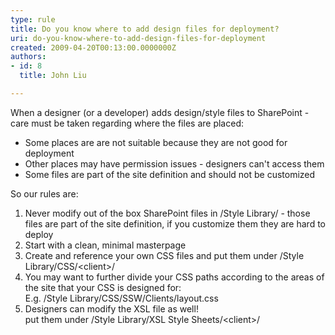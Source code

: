 ```yaml
---
type: rule
title: Do you know where to add design files for deployment?
uri: do-you-know-where-to-add-design-files-for-deployment
created: 2009-04-20T00:13:00.0000000Z
authors:
- id: 8
  title: John Liu

---
```




<span class='intro'> 
  <p>When a designer (or a developer) adds&#160;design/style&#160;files to SharePoint - care must be taken regarding where the files are placed&#58;</p>
<ul>
    <li>Some places are are not suitable because they are not good for deployment </li>
    <li>Other places may have permission issues - designers can't access them </li>
    <li>Some files are part of the site definition and should not be customized </li>
</ul>
 </span>


  <p>So our rules are&#58;</p>
<ol>
    <li>Never modify out of the box SharePoint files in /Style Library/ -&#160;those files are part of the site definition, if you customize them they are hard to deploy </li>
    <li>Start with a clean, minimal masterpage </li>
    <li>Create and reference&#160;your own CSS files and put them&#160;under /Style Library/CSS/&lt;client&gt;/ </li>
    <li>You may want to further divide your CSS paths according to the areas of the site that your CSS is designed for&#58;<br>
    E.g. /Style Library/CSS/SSW/Clients/layout.css </li>
    <li>Designers can modify the XSL file as well!<br>
    put them under /Style Library/XSL Style Sheets/&lt;client&gt;/ </li>
</ol>



